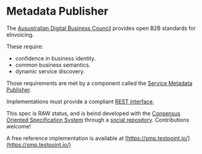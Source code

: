 # Metadata Publisher

The [Ausustralian Digital Business Council](https://ausdigital.org) provides open B2B standards for eInvoicing.

These require:

 - confidence in business identity.
 - common business semantics.
 - dynamic service discovery.


Those requirements are met by a component called the [Service Metadata Publisher](/SPEC-metadata-publisher/).

Implementations must provide a compliant [REST interface](https://swaggerhub.com/api/ausdigital/smp/0.1),

This spec is RAW status, and is beind developed with the [Consensus Oriented Specification System](http://rfc.unprotocols.org/spec:2/COSS/)
through a [social repository](https://github.com/ausdigital/metadata-publisher). Contributions welcome!

A free reference implementation is available at [https://smp.testpoint.io/](https://smp.testpoint.io/)
